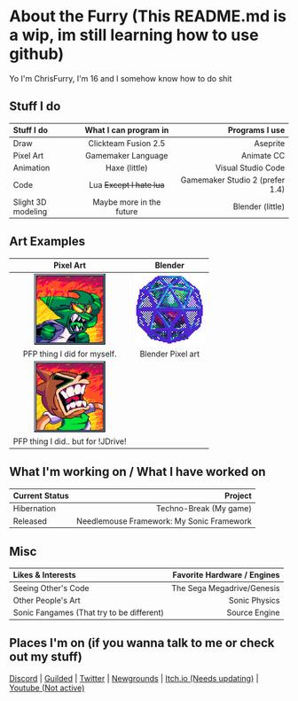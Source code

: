 # About the Furry (This README.md is a wip, im still learning how to use github)
Yo I'm ChrisFurry, I'm 16 and I somehow know how to do shit
## Stuff I do
| Stuff I do | What I can program in | Programs I use |
| :--- | :---: | ---: |
| Draw | Clickteam Fusion 2.5 | Aseprite |
| Pixel Art | Gamemaker Language | Animate CC |
| Animation | Haxe (little) | Visual Studio Code |
| Code | Lua ~~Except I hate lua~~ | Gamemaker Studio 2 (prefer 1.4) |
| Slight 3D modeling | Maybe more in the future | Blender (little) |
## Art Examples
| Pixel Art | Blender |
| :---: | :---: |
| <img src="Images/MyArt/PixelArtExample1.png" width="128" height="128" /> | <img src="Images/MyArt/BlenderExample1.gif" width="128" height="128" /> |
| PFP thing I did for myself. | Blender Pixel art |
| <img src="Images/MyArt/PixelArtExample2.png" width="128" height="128" /> | |
| PFP thing I did.. but for !JDrive! |  |
## What I'm working on / What I have worked on
| Current Status | Project |
| :--- | ---: |
| Hibernation |Techno-Break (My game) |
| Released | Needlemouse Framework: My Sonic Framework |
## Misc
| Likes & Interests | Favorite Hardware / Engines |
| :--- | ---: |
| Seeing Other's Code | The Sega Megadrive/Genesis |
| Other People's Art | Sonic Physics |
| Sonic Fangames (That try to be different) | Source Engine |
## Places I'm on (if you wanna talk to me or check out my stuff)
[Discord](ChrisFurry#0275) | 
[Guilded](https://www.guilded.gg/u/ChrisFurry2005) | 
[Twitter](https://twitter.com/ChrisFurry2005) | 
[Newgrounds](https://chrisfurry.newgrounds.com/) | 
[Itch.io (Needs updating)](https://chrisfurry.itch.io/) | 
[Youtube (Not active)](https://www.youtube.com/channel/UCwN4qToe_0f_99PdNhbaz5g)
